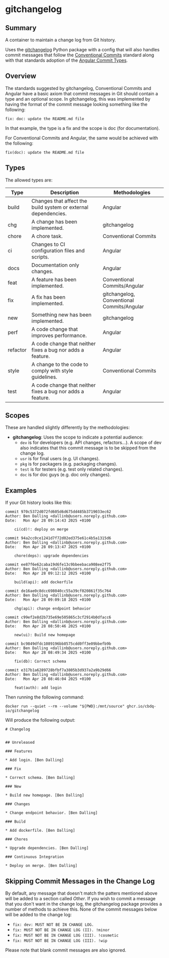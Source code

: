 # gitchangelog

## Summary

A container to maintain a change log from Git history.

Uses the [gitchangelog](https://pypi.org/project/gitchangelog/) Python
package with a config that will also handles commit messages that follow
the [Conventional Commits](https://www.conventionalcommits.org/) standard
along with that standards adoption of the
[Angular Commit Types](https://github.com/angular/angular/blob/main/contributing-docs/commit-message-guidelines.md).

## Overview

The standards suggested by gitchangelog, Conventional Commits and Angular
have a basic axiom that commit messages in Git should contain a type and an
optional scope.  In gitchangelog, this was implemented by having the format
of the commit message looking something like the following:

`fix: doc: update the README.md file`

In that example, the type is a fix and the scope is doc (for documentation).

For Conventional Commits and Angular, the same would be achieved with the
following:

`fix(doc): update the README.md file`

## Types

The allowed types are:

| Type | Description | Methodologies |
| ---- | ----------- | ------------- |
| build | Changes that affect the build system or external dependencies. | Angular |
| chg  | A change has been implemented. | gitchangelog |
| chore | A chore task. | Conventional Commits |
| ci | Changes to CI configuration files and scripts. | Angular |
| docs | Documentation only changes. | Angular |
| feat | A feature has been implemented. | Conventional Commits/Angular |
| fix  | A fix has been implemented. | gitchangelog, Conventional Commits/Angular |
| new  | Something new has been implemented. | gitchangelog |
| perf | A code change that improves performance. | Angular |
| refactor | A code change that neither fixes a bug nor adds a feature. | Angular |
| style | A change to the code to comply with style guidelines. | Conventional Commits |
| test | A code change that neither fixes a bug nor adds a feature. | Angular |

## Scopes

These are handled slightly differently by the methodologies:

- **gitchangelog**:
  Uses the scope to indicate a potential audience:
  - `dev` is for developers (e.g. API changes, refactors...).  A scope of dev
    also indicates that this commit message is to be skipped from the change
    log.
  - `usr` is for final users (e.g. UI changes).
  - `pkg` is for packagers (e.g. packaging changes).
  - `test` is for testers (e.g. test only related changes).
  - `doc` is for doc guys (e.g. doc only changes).

## Examples

If your Git history looks like this:

```
commit 970c5372d072fd605d6d675dd485b3719033ec62
Author: Ben Dalling <dallinb@users.noreply.github.com>
Date:   Mon Apr 28 09:14:43 2025 +0100

    ci(cd)!: deploy on merge

commit 94a2cc0ce1241d7f72d02ed375e61c4b5a1315d6
Author: Ben Dalling <dallinb@users.noreply.github.com>
Date:   Mon Apr 28 09:13:47 2025 +0100

    chore(deps): upgrade dependencies

commit ee87f6e62caba19d6fe13c9bbeebaca908ee2f75
Author: Ben Dalling <dallinb@users.noreply.github.com>
Date:   Mon Apr 28 09:12:12 2025 +0100

    build(api): add dockerfile

commit de16ae0c8dcc698040cc55a39cf020861f35c764
Author: Ben Dalling <dallinb@users.noreply.github.com>
Date:   Mon Apr 28 09:09:18 2025 +0100

    chg(api): change endpoint behavior

commit c99ef2e8d2b735e69e505865c3cf2914b0dfacc6
Author: Ben Dalling <dallinb@users.noreply.github.com>
Date:   Mon Apr 28 08:50:46 2025 +0100

    new(ui): Build new homepage

commit bc9849dfdc1089196bb8575cdd0ff3e09bbefb9b
Author: Ben Dalling <dallinb@users.noreply.github.com>
Date:   Mon Apr 28 08:49:34 2025 +0100

    fix(db): Correct schema

commit e317b1a6289728bfbf7a3805b3d937a2a9b29d66
Author: Ben Dalling <dallinb@users.noreply.github.com>
Date:   Mon Apr 28 08:46:04 2025 +0100

    feat(auth): add login
```

Then running the following command:

```shell
docker run --quiet --rm --volume "${PWD}:/mnt/source" ghcr.io/cbdq-io/gitchangelog
```

Will produce the following output:

```
# Changelog


## Unreleased

### Features

* Add login. [Ben Dalling]

### Fix

* Correct schema. [Ben Dalling]

### New

* Build new homepage. [Ben Dalling]

### Changes

* Change endpoint behavior. [Ben Dalling]

### Build

* Add dockerfile. [Ben Dalling]

### Chores

* Upgrade dependencies. [Ben Dalling]

### Continuous Integration

* Deploy on merge. [Ben Dalling]
```

## Skipping Commit Messages in the Change Log

By default, any message that doesn't match the patters mentioned above will
be added to a section called *Other*.  If you wish to commit a message that
you don't want in the change log, the gitchangelog package provides a number
of methods to achieve this.  None of the commit messages below will be
added to the change log:

- `fix: dev: MUST NOT BE IN CHANGE LOG.`
- `fix: MUST NOT BE IN CHANGE LOG (II). !minor`
- `fix: MUST NOT BE IN CHANGE LOG (III). !cosmetic`
- `fix: MUST NOT BE IN CHANGE LOG (III). !wip`

Please note that blank commit messages are also ignored.
